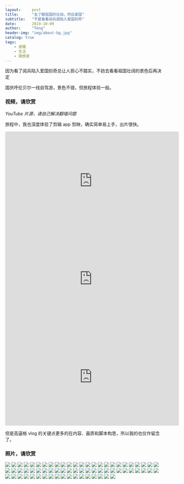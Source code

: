 ```yaml
---
layout:     post
title:      "去了解祖国的壮阔，然后爱国"
subtitle:   "不是看看阅兵就陷入爱国刻奇"
date:       2019-10-09
author:     "Teng"
header-img: "img/about-bg.jpg"
catalog: true
tags:
    - 感慨
    - 生活
    - 随想录
---
```


因为看了阅兵陷入爱国刻奇总让人担心不踏实，不妨去看看祖国壮阔的景色后再决定

国庆呼伦贝尔一线自驾游，景色不错，但旅程体验一般。

### 视频，请欣赏

*YouTube 片源，请自己解决翻墙问题*

旅程中，我也深度体验了剪辑 app 剪映，确实简单易上手，出片很快。

<iframe width="560" height="315" src="https://www.youtube.com/embed/7Fzh4kaiEmI" frameborder="0" allow="accelerometer; autoplay; encrypted-media; gyroscope; picture-in-picture" allowfullscreen></iframe>

<iframe width="560" height="315" src="https://www.youtube.com/embed/jczMc1kBNzE" frameborder="0" allow="accelerometer; autoplay; encrypted-media; gyroscope; picture-in-picture" allowfullscreen></iframe>

<iframe width="560" height="315" src="https://www.youtube.com/embed/gRxDvCvfcNg" frameborder="0" allow="accelerometer; autoplay; encrypted-media; gyroscope; picture-in-picture" allowfullscreen></iframe>

但是高逼格 vlog 的关键点更多的在内容、画质和脚本构思，所以我的也仅作留念了。

### 照片，请欣赏

![](http://images.tengblog.com/20191009184757_0vuex8_041F76EA-C0F3-4D50-BE34-1C6F83F940D0.jpeg)
![](http://images.tengblog.com/20191009184757_nMVU0y_20191003_100928.jpeg)
![](http://images.tengblog.com/20191009184757_wZ8dg6_20191003_133720.jpeg)
![](http://images.tengblog.com/20191009184757_prJEPe_20191003_133522.jpeg)
![](http://images.tengblog.com/20191009184757_Sxg8ju_20191003_133808.jpeg)
![](http://images.tengblog.com/20191009184757_Eiwrpr_IMG_2346.jpeg)
![](http://images.tengblog.com/20191009184757_0zPPmK_IMG_1987.jpeg)
![](http://images.tengblog.com/20191009184757_nEGTUN_20191003_160155.jpeg)
![](http://images.tengblog.com/20191009184757_rQF3of_20191003_170301.jpeg)
![](http://images.tengblog.com/20191009184757_x8oFvJ_20191003_153019.jpeg)
![](http://images.tengblog.com/20191009184757_ITUDIc_20191003_170320.jpeg)
![](http://images.tengblog.com/20191009184757_IKJAvE_IMG_1712.jpeg)
![](http://images.tengblog.com/20191009184757_rLCPp1_20191003_202621.jpeg)
![](http://images.tengblog.com/20191009184757_JLDNXQ_IMG_1716.jpeg)
![](http://images.tengblog.com/20191009184757_jbJIn5_IMG_1719.jpeg)
![](http://images.tengblog.com/20191009184757_BhmagM_IMG_1713.jpeg)
![](http://images.tengblog.com/20191009184757_8NVmKg_IMG_1726.jpeg)
![](http://images.tengblog.com/20191009184757_kMXC7H_IMG_1730.jpeg)
![](http://images.tengblog.com/20191009184757_D9KYaL_IMG_1734.jpeg)
![](http://images.tengblog.com/20191009184757_9GOaek_IMG_1750.jpeg)
![](http://images.tengblog.com/20191009184757_HUgKc2_IMG_1767.jpeg)
![](http://images.tengblog.com/20191009184757_uaL7Gy_IMG_1774.jpeg)
![](http://images.tengblog.com/20191009184757_qsjDFo_IMG_1786.jpeg)
![](http://images.tengblog.com/20191009184757_U9Pwak_IMG_1804.jpeg)
![](http://images.tengblog.com/20191009184757_WmqeTQ_20191003_154038.jpeg)
![](http://images.tengblog.com/20191009184757_OTFDyA_IMG_1824.jpeg)
![](http://images.tengblog.com/20191009184757_e3U2H0_IMG_1825.jpeg)
![](http://images.tengblog.com/20191009184757_ckWJ1N_IMG_1826.jpeg)
![](http://images.tengblog.com/20191009184757_EFAokG_IMG_1827.jpeg)
![](http://images.tengblog.com/20191009184757_ORSmQc_IMG_1715.jpeg)
![](http://images.tengblog.com/20191009184757_6zAuBe_IMG_1858.jpeg)
![](http://images.tengblog.com/20191009184757_Whb0h2_IMG_1861.jpeg)
![](http://images.tengblog.com/20191009184757_JbrSWb_IMG_1862.jpeg)
![](http://images.tengblog.com/20191009184757_hL7FPg_IMG_1888.jpeg)
![](http://images.tengblog.com/20191009184757_tW8D6s_IMG_1860.jpeg)
![](http://images.tengblog.com/20191009184757_DjWAuA_IMG_1894.jpeg)
![](http://images.tengblog.com/20191009184757_VbBSLm_IMG_1902.jpeg)
![](http://images.tengblog.com/20191009184757_xsouN5_IMG_1865.heic)
![](http://images.tengblog.com/20191009184757_8abiFy_IMG_1906.jpeg)
![](http://images.tengblog.com/20191009184757_IBtkoG_IMG_1908.jpeg)
![](http://images.tengblog.com/20191009184757_skgflZ_IMG_1913.jpeg)
![](http://images.tengblog.com/20191009184757_Imvyl8_IMG_1944.jpeg)
![](http://images.tengblog.com/20191009184757_RhucIc_IMG_1952.jpeg)
![](http://images.tengblog.com/20191009184757_yvysvq_IMG_1982.jpeg)
![](http://images.tengblog.com/20191009184757_QGd38f_IMG_1974.jpeg)
![](http://images.tengblog.com/20191009184757_qFlmxd_IMG_1960.jpeg)
![](http://images.tengblog.com/20191009184757_LIAId2_IMG_1962.jpeg)
![](http://images.tengblog.com/20191009184757_Y0TMSt_IMG_1984.jpeg)
![](http://images.tengblog.com/20191009184757_v3EAnq_IMG_2018.jpeg)
![](http://images.tengblog.com/20191009184757_d0JCIf_IMG_2025.jpeg)
![](http://images.tengblog.com/20191009184757_neMApv_IMG_2135.jpeg)
![](http://images.tengblog.com/20191009184757_zppWkh_IMG_2027.jpeg)
![](http://images.tengblog.com/20191009184757_su5ZIE_IMG_2043.jpeg)
![](http://images.tengblog.com/20191009184757_6sk3H0_IMG_2163.jpeg)
![](http://images.tengblog.com/20191009184757_zFcv3K_IMG_2316.jpeg)
![](http://images.tengblog.com/20191009184757_CJkQhB_IMG_2317.jpeg)
![](http://images.tengblog.com/20191009184757_BalQ3d_IMG_2321.jpeg)
![](http://images.tengblog.com/20191009184757_VfUAyL_IMG_2319.jpeg)
![](http://images.tengblog.com/20191009184757_Edj1de_IMG_2340.heic)
![](http://images.tengblog.com/20191009184757_UVceo9_IMG_2413.heic)
![](http://images.tengblog.com/20191009184757_jMwZku_IMG_2419.jpeg)
![](http://images.tengblog.com/20191009184757_LqRTkU_IMG_1928.jpeg)
![](http://images.tengblog.com/20191009184757_ARyY13_IMG_2664.jpeg)
![](http://images.tengblog.com/20191009184757_SdAvU6_IMG_2665.jpeg)
![](http://images.tengblog.com/20191009184757_SSUNcS_IMG_2710.jpeg)
![](http://images.tengblog.com/20191009184757_3teUcf_IMG_2721.jpeg)
![](http://images.tengblog.com/20191009184757_DMwiFQ_IMG_2764.jpeg)
![](http://images.tengblog.com/20191009184757_eJg5EL_IMG_2767.jpeg)
